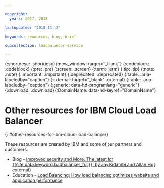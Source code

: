 ```yaml
---

copyright:
  years: 2017, 2018

lastupdated: "2018-11-12"

keywords: resources, blog, brief

subcollection: loadbalancer-service

---
```


{:shortdesc: .shortdesc}
{:new_window: target="_blank"}
{:codeblock: .codeblock}
{:pre: .pre}
{:screen: .screen}
{:term: .term}
{:tip: .tip}
{:note: .note}
{:important: .important}
{:deprecated: .deprecated}
{:table: .aria-labeledby="caption"}
{:external: target="_blank" .external}
{:table: .aria-labeledby="caption"}
{:generic: data-hd-programlang="generic"}
{:download: .download}
{:DomainName: data-hd-keyref="DomainName"}

# Other resources for IBM Cloud Load Balancer
{: #other-resources-for-ibm-cloud-load-balancer}

These resources are created by IBM and some of our partners and customers.

* Blog - [Improved security and More: The latest for {{site.data.keyword.loadbalancer_full}}, by Jay Kidambi and Allan Hu](https://www.ibm.com/cloud/blog/updates-cloud-load-balancer?){: external}
* Education - [Load Balancing: How load balancing optimizes website and application performance](https://www.ibm.com/cloud/learn/load-balancing)
